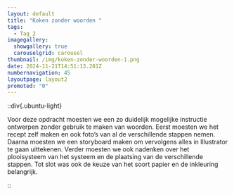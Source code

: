 ```yaml
---
layout: default
title: "Koken zonder woorden "
tags:
  - Tag 2
imagegallery:
  showgallery: true
  carouselgrid: carousel
thumbnail: /img/koken-zonder-woorden-1.png
date: 2024-11-21T14:51:13.281Z
numbernavigation: 45
layoutpage: layout2
promoted: "0"
---
```

<!--StartFragment-->

::div{.ubuntu-light}

Voor deze opdracht moesten we een zo duidelijk mogelijke instructie ontwerpen zonder gebruik te maken van woorden. Eerst moesten we het recept zelf maken en ook foto’s van al de verschillende stappen nemen. Daarna moesten we een storyboard maken om vervolgens alles in Illustrator te gaan uittekenen. Verder moesten we ook nadenken over het plooisysteem van het systeem en de plaatsing van de verschillende stappen. Tot slot was ook de keuze van het soort papier en de inkleuring belangrijk.

::

<!--EndFragment-->